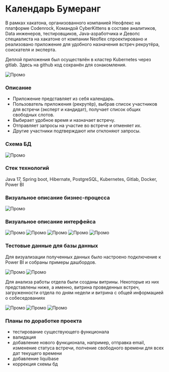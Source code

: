 # Календарь Бумеранг
В рамках хакатона, организованного компанией Неофлекс на платформе Codenrock, Командой CyberKittens в составе аналитиков, Data инженеров, тестировщиков, Java-азработчика и 
Девопс специалиста на хакатоне от компании Neoflex спроектировано и реализовано приложение 
для удобного назначения встреч рекрутёра, соискателя и эксперта.

Деплой приложения был осуществлён в кластер Kubernetes через gitlab. Здесь на github код сохранён для ознакомления. 

![Промо](/documents/киберкитенс.jpg)



### Описание
- Приложение представляет из себя календарь.
- Пользователь приложения (рекрутёр), выбрав список участников для встречи (эксперт и кандидат), получает список общих свободных слотов.
- Выбирает удобное время и назначает встречу.
- Отправляет запросы на участие во встрече и отменяет их.
- Другие участники подтверждают или отклоняют запросы.

### Схема БД
![Промо](/documents/бд.jpg)



### Стек технолoгий
Java 17, Spring boot, Hibernate, PostgreSQL, Kubernetes, Gitlab, Docker, Power BI

### Визуальное описание бизнес-процесса
![Промо](/documents/бизнес-процессы.jpg)



### Визуальное описание интерфейса
![Промо](/documents/создатьвстречу.jpg)
![Промо](/documents/лк.jpg)
![Промо](/documents/входвлк.jpg)
![Промо](/documents/регистрация.jpg)
![Промо](/documents/изменениеанных.jpg)



### Тестовые данные для базы данных
Для визуализации полученных данных было настроено подключение к Power BI и собраны примеры дашбордов.


![Промо](/documents/бд1.jpg)
![Промо](/documents/бд2.jpg)


Для анализа работы отдела были созданы витрины. Некоторые из них представлены ниже, а именно, витрина проведенных встреч, загруженности отдела по дням недели и витрина с общей информацией о собеседованиях


![Промо](/documents/бд3.jpg)
![Промо](/documents/бд4.jpg)
![Промо](/documents/бд5.jpg)



### Планы по доработке проекта
- тестирование существующего функционала
- валидация
- добавление нового функционала, например, отправка email, изменение статуса встречи, полчение свободного времени для всех дат текущего времени
- добавление liquibase
- коррекция схемы бд

